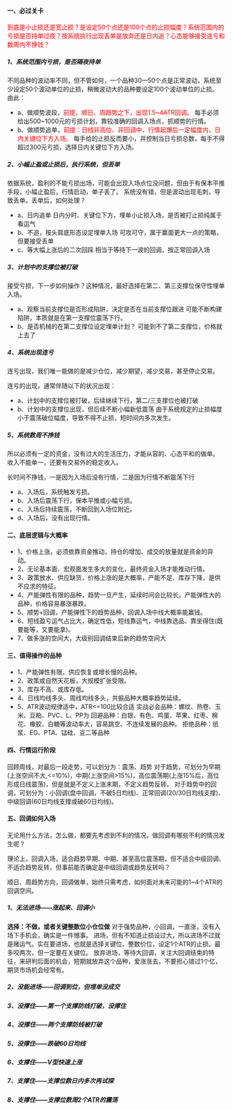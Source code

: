 [//]:该掌握的方法


#### 一、必过关卡

<font color="red">到底是小止损还是宽止损？是设定50个点还是100个点的止损幅度？系统范围内的亏损是否持单过夜？按系统执行出现丢单是放弃还是日内追？心态能够接受连亏和数周内不挣钱？</font>

##### 1、系统范围内亏损，是否隔夜持单
不同品种的波动率不同，但不管如何，一个品种30—50个点是正常波动，系统至少设定50个波动单位的止损，稍微波动大的品种要设定100个波动单位的止损。
由此：
- a、做顺势波段，<font color="red">前提，顺日、周趋势之下，出现1.5~4ATR回调。</font>
		每手必须给出500~1000元的亏损计划，靠较准确的回调入场点，抓顺势的行情。
- b、做顺势追单，<font color="red">前提：日线非高位、非回调中，行情起爆后一定幅度内，日内关键位下方入场。</font>
		每手给的止损反而要小，并控制当日亏损总数，每手不得超过300元亏损，选择日内关键位下方入场。

##### 2、小幅止盈或止损后，执行系统，但丢单
依据系统，盈利的不能亏损出场，可能会出现入场点位没问题，但由于有保本平推手段，小幅止盈后，行情启动，单子丢了。
系统没有错，但是波动出现毛刺，导致丢单。丢单后，如何处理？

- a、日内追单
		日内分时、关键位下方，埋单小止损入场，是否被打止损纯属于看运气
- b、不追，按头肩底形态设定埋单入场
		可攻可守，属于赢面更大一点的策略，但要接受丢单
- c、等大幅上涨后的二次回踩
		相当于等待下一波的回调，按正常回调入场

##### 3、计划中的支撑位被打破

接受亏损，下一步如何操作？这种情况，最好选择在第二、第三支撑位保守性埋单入场。

- a、观察当前支撑位是否形成陷阱，决定是否在当前支撑位跟进
		可能不断构建陷阱，本质就是在第一支撑位震荡下行。
- b、是否机械的在第二支撑位设定埋单计划？
		可能到不了第二支撑位，价格就上去了


##### 4、系统出现连亏

连亏出现，我们唯一能做的是减少仓位，减少期望，减少交易，甚至停止交易。

连亏的出现，通常伴随以下的状况出现：
- a、计划中的支撑位被打破，后续继续下行，第二/三支撑位也被打破
- b、计划中的支撑位出现，但后续不断小幅新低震荡
由于系统规定的止损幅度小于震荡破位幅度，导致不得不止损，短时间内多次发生。

##### 5、系统数周不挣钱

所以必须有一定的资金，没有过大的生活压力，才能从容的、心态平和的做单。
收入不能单一，还要有交易外的稳定收入。

长时间不挣钱，一是因为入场后没有行情，二是因为行情不断震荡下行
- a、入场后，系统触发亏损。
- b、入场后震荡下行，保本平推或小幅亏损。
- c、入场后持续震荡，不断回到入场位附近。
- d、入场后，没有出现行情。

#### 二、底层逻辑与大概率

- 1、价格上涨，必须依靠资金推动，持仓的增加、成交的放量就是资金的异动。
- 2、无论基本面、宏观面发生多大的变化，最终资金入场才能推动行情。
- 3、政策放水、供应缺货，价格上涨的是大概率，产能不足、库存下降，是供不应求的特征。
- 4、产能弹性有限的品种，趋势一旦产生，延续时间会比较长。产能弹性大的品种，价格容易暴涨暴跌。
- 5、顺势+回调，产能弹性下的趋势品种，回调入场中线大概率能赢钱。
- 6、短线盈亏运气占比大，确定性低，短线靠运气，中线靠选品、靠坐得住(既要能等，又要能拿)。
- 7、做多涨的空间大，大级别回调结束后新的趋势空间大

#### 三、值得操作的品种

- 1、产能弹性有限，供应恢复或增长慢的品种。
- 2、政策或自然天花板，大规模扩张受限。
- 3、库存不高、或库存低。
- 4、日线均线多头、周线均线多头，共振品种大概率趋势延续。
- 5、ATR波动规律适中，ATR<=100比较合适
		实战必会品种：螺纹、热卷、玉米、豆粕、PVC、L、PP为
		回避品种：白银、有色、鸡蛋、苹果、红枣、棉花、橡胶、白糖等波动率大，容易跳空、不连续发展的品种。
		拒绝品种：纸浆、EG、PTA、锰硅、豆二等品种
		
#### 四、行情运行阶段

回顾周线，对最后一段走势，可以划分为：震荡、趋势
对于趋势，可划分为早期(上涨空间不大,<=10%)，中期(上涨空间>15%)，高位震荡期(上涨15%后，高位形成日线震荡)，但是就是不定义上涨末期，不定义趋势反转。
对于趋势中的回调，可划分为：小回调(盘中回调，不破5日均线)、正常回调(20/30日均线支撑)、中级回调(60日均线支撑或破60日均线)。

#### 五、回调如何入场

无论用什么方法，怎么做，都要先考虑到不利的情况，做回调有哪些不利的情况发生呢？

理论上，回调入场，适合趋势早期、中期、甚至高位震荡期，但不适合中级回调、不适合趋势反转，但事前能否确定是中级回调或趋势反转吗？

顺日、周趋势方向，回调做单，始终只需考虑，如何面对未来可能的1~4个ATR的回调空间。

##### 1、无法进场——涨起来、回调小
**选择：不做，或者关键整数位小仓位做**
对于强势品种，小回调，一直涨，没有入场下手机会，确实是一件憾事。
进场，但有不知道止损设过大，所以进场不过就是赌运气。实在要进场，也就是选择关键位、整数价位，设定1个ATR的止损。最多咬两次，但一定要在关键位。
放弃进场，等待大回调，关注大回调结束的特征，来研判后面的机会，短期就放弃这个品种，爱涨涨去，不要担心错过1个亿，期货市场机会经常有。
	
##### 2、没能进场——回调到位，但埋单没成交

##### 3、没撑住——第一个支撑防线打破，没撑住

##### 4、没撑住——两个支撑防线被打破

##### 5、没撑住——跌破60日均线

##### 6、支撑住——V型快速上涨

##### 7、支撑住——支撑位数日内多次再试探

##### 8、支撑住——支撑位数周2个ATR的震荡
